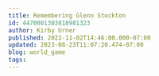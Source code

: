 ```yaml
---
title: Remembering Glenn Stockton
id: 4470001303818981323
author: Kirby Urner
published: 2022-11-02T14:46:00.000-07:00
updated: 2023-08-23T11:07:20.474-07:00
blog: world_game
tags: 
---
```


